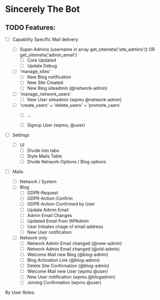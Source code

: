 Sincerely The Bot
=================

TODO Features:
--------------
 - [ ] Capability Specific Mail delivery

	 - [ ] Super-Admins (username in array get_sitemeta('site_admins'))
	       OR get_sitemeta('admin_email')
		 - [ ] Core Updated
		 - [ ] Update Debug

	 - [ ] 'manage_sites'
		 - [ ] New Blog notification
		 - [ ] New Site Created
		 - [ ] New Blog siteadmin (@network-admin)

	 - [ ] 'manage_network_users'
		 - [ ] New User siteadmin (wpmu @network-admin)
	 - [ ] 'create_users' + 'delete_users' + 'promote_users'
		 - [ ] ...



		 - [ ] Signup User (wpmu, @user)



 - [ ] Settings
	 - [ ] UI
		 - [ ] Divide into tabs
		 - [ ] Style Mails Table
		 - [ ] Divide Network-Options / Blog options

 - [ ] Mails
	 - [ ] Network / System
	 - [ ] Blog
		 - [ ] GDPR-Request
		 - [ ] GDPR-Action-Confirm
		 - [ ] GDPR-Action-Confirmed by User
		 - [ ] Update Admin Email
		 - [ ] Admin Email Changes
		 - [ ] Updated Email from WPAdmin
		 - [ ] User Initiates chage of email address
		 - [ ] New User notification
	 - [ ] Network only
		 - [ ] Network Admin Email changed (@new-admin)
		 - [ ] Network Admin Email changed (@old-admin)
		 - [ ] Welcome Mail new Blog (@blog-admin)
		 - [ ] Blog Activation Link (@blog-admin)
		 - [ ] Delete Site Confirmation (@blog-admin)
		 - [ ] Welcome Mail new User (wpmu @user)
		 - [ ] New User notification (wpmu @blogadmin)
		 - [ ] Joining Confirmation (wpmu @user)

By User Roles:
